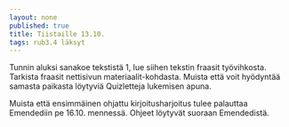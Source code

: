 ```yaml
---
layout: none
published: true
title: Tiistaille 13.10.
tags: rub3.4 läksyt
---
```

Tunnin aluksi sanakoe tekstistä 1, lue siihen tekstin fraasit työvihkosta. Tarkista fraasit nettisivun materiaalit-kohdasta. Muista että voit hyödyntää samasta paikasta löytyviä Quizletteja lukemisen apuna. 

Muista että ensimmäinen ohjattu kirjoitusharjoitus tulee palauttaa Emendediin pe 16.10. mennessä. Ohjeet löytyvät suoraan Emendedistä.
